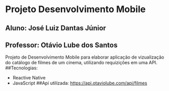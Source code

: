 # Projeto Desenvolvimento Mobile
## Aluno: José Luiz Dantas Júnior
## Professor: Otávio Lube dos Santos
Projeto de Desenvolvimento Mobile para elaborar aplicação de vizualização do catálogo de filmes de um cinema, utilizando requizições em uma API.
##Tecnologias:
- Reactive Native
- JavaScript
##Api utilizada:
https://api.otaviolube.com/api/filmes
